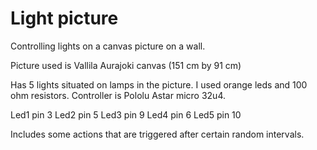 # Light picture
Controlling lights on a canvas picture on a wall.

Picture used is Vallila Aurajoki canvas (151 cm by 91 cm)

Has 5 lights situated on lamps in the picture. I used orange leds and 100 ohm resistors.
Controller is Pololu Astar micro 32u4.

Led1 pin 3
Led2 pin 5
Led3 pin 9
Led4 pin 6
Led5 pin 10

Includes some actions that are triggered after certain random intervals.
